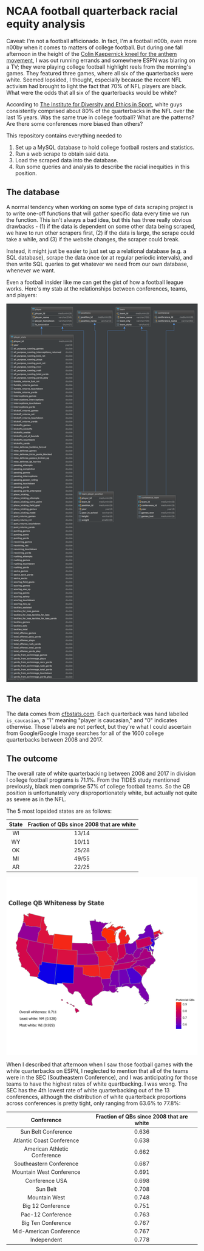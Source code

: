 # NCAA football quarterback racial equity analysis

Caveat: I'm not a football afficionado. In fact, I'm a football n00b, even more n00by when it comes to matters of college football. But during one fall afternoon in the height of the [Colin Kaepernick kneel for the anthem movement](https://www.washingtonpost.com/graphics/2017/sports/colin-kaepernick-national-anthem-protests-and-NFL-activism-in-quotes/?utm_term=.b9e537c5d3d6), I was out running errands and somewhere ESPN was blaring on a TV; they were playing college football highlight reels from the morning's games. They featured three games, where all six of the quarterbacks were white. Seemed lopsided, I thought, especially because the recent NFL activism had brought to light the fact that 70% of NFL players are black. What were the odds that all six of the quarterbacks would be white?

According to [The Institute for Diversity and Ethics in Sport](https://theundefeated.com/features/the-nfls-racial-divide/), white guys consistently comprised about 80% of the quarterbacks in the NFL over the last 15 years. Was the same true in college football? What are the patterns? Are there some conferences more biased than others?

This repository contains everything needed to 

1. Set up a MySQL database to hold college football rosters and statistics.
2. Run a web scrape to obtain said data.
3. Load the scraped data into the database.
4. Run some queries and analysis to describe the racial inequities in this position.

## The database
A normal tendency when working on some type of data scraping project is to write one-off functions that will gather specific data every time we run the function. This isn't always a bad idea, but this has three really obvious drawbacks - (1) if the data is dependent on some other data being scraped, we have to run other scrapers first, (2) if the data is large, the scrape could take a while, and (3) if the website changes, the scraper could break.

Instead, it might just be easier to just set up a relational database (e.g. a SQL database), scrape the data once (or at regular periodic intervals), and then write SQL queries to get whatever we need from our own database, whenever we want. 

Even a football insider like me can get the gist of how a football league works. Here's my stab at the relationships between conferences, teams, and players:

![ncaa](./etc/college_football_db.png)


## The data
The data comes from [cfbstats.com](http://www.cfbstats.com/). Each quarterback was hand labelled `is_caucasian`, a "1" meaning "player is caucasian," and "0" indicates otherwise. Those labels are not perfect, but they're what I could ascertain from Google/Google Image searches for all of the 1600 college quarterbacks between 2008 and 2017.

## The outcome
The overall rate of white quarterbacking between 2008 and 2017 in division I college football programs is 71.1%. From the TIDES study mentioned previously, black men comprise 57% of college football teams. So the QB position is unfortunately very disproportionately white, but actually not quite as severe as in the NFL.

The 5 most lopsided states are as follows:

| State         | Fraction of QBs since 2008 that are white |
| :-----------: |:-----------------------------------------:|
| WI            | 13/14                                     |
| WY            | 10/11                                     |
| OK            | 25/28                                     |
| MI            | 49/55 									|
| AR            | 22/25                                     |


![qbWhiteness](./etc/qb_whiteness.png)


When I described that afternoon when I saw those football games with the white quarterbacks on ESPN, I neglected to mention that all of the teams were in the SEC (Southeastern Conference), and I was anticipating for those teams to have the highest rates of white quartbacking. I was wrong. The SEC has the 4th lowest rate of white quarterbacking out of the 13 conferences, although the distribution of white quarterback proportions across conferences is pretty tight, only ranging from 63.6% to 77.8%:

| Conference                   | Fraction of QBs since 2008 that are white |
| :---------------------------:|:-----------------------------------------:|
| Sun Belt Conference          | 0.636                                     |
| Atlantic Coast Conference    | 0.638                                     |
| American Athletic Conference | 0.662                                     |
| Southeastern Conference      | 0.687                                     |
| Mountain West Conference     | 0.691                                     |
| Conference USA               | 0.698                                     |
| Sun Belt                     | 0.708                                     |
| Mountain West                | 0.748                                     |
| Big 12 Conference            | 0.751                                     |
| Pac-12 Conference            | 0.763                                     |
| Big Ten Conference           | 0.767                                     |
| Mid-American Conference      | 0.767                                     |
| Independent                  | 0.778                                     |





